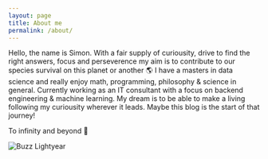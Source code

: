 ```yaml
---
layout: page
title: About me
permalink: /about/
---
```


Hello, the name is Simon. With a fair supply of curiousity, drive to find the right answers, focus and perseverence my aim is to contribute to our species survival on this planet or another :earth_americas: I have a masters in data science and really enjoy math, programming, philosophy & science in general. Currently working as an IT consultant with a focus on backend engineering & machine learning. My dream is to be able to make a living following my curiousity wherever it leads. Maybe this blog is the start of that journey!


To infinity and beyond :rocket:

![Buzz Lightyear](/assets//buzz.jpg)

